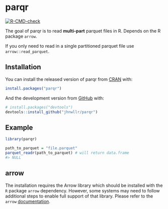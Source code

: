 
<!-- README.md is generated from README.Rmd. Please edit that file -->
<!-- Run devtools::build_readme() in package directory-->

# parqr

<!-- badges: start -->

[![R-CMD-check](https://github.com/jhnwllr/parqr/workflows/R-CMD-check/badge.svg)](https://github.com/jhnwllr/parqr/actions)
<!-- badges: end -->

The goal of parqr is to read **multi-part** parquet files in R. Depends
on the R package `arrow`.

If you only need to read in a single partitioned parquet file use
`arrow::read_parquet`.

## Installation

You can install the released version of parqr from
[CRAN](https://CRAN.R-project.org) with:

``` r
install.packages("parqr")
```

And the development version from [GitHub](https://github.com/) with:

``` r
# install.packages("devtools")
devtools::install_github("jhnwllr/parqr")
```

## Example

``` r
library(parqr)

path_to_parquet = "file.parquet"
parquet_readr(path_to_parquet) # will return data.frame 
#> NULL
```

## arrow

The installation requires the Arrow library which should be installed
with the `R` package `arrow` dependency. However, some systems may need
to follow additional steps to enable full support of that library.
Please refer to the `arrow`
[documentation](https://CRAN.R-project.org/package=arrow/vignettes/install.html).
